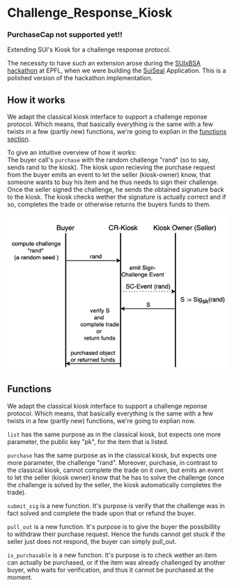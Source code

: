 # Challenge_Response_Kiosk

### PurchaseCap not supported yet!!

Extending SUI's Kiosk for a challenge response protocol.

The necessity to have such an extension arose during the [SUIxBSA hackathon](https://sui-bsa-hackathon.devfolio.co/projects) at EPFL, when we were building the [SuiSeal](https://github.com/TUM-Blockchain-Club/SuiSeal) Application. 
This is a polished version of the hackathon implementation.

## How it works
We adapt the classical kiosk interface to support a challenge reponse protocol. Which means, that basically everything is the same with a few twists in a few (partly new) functions, we're going to explian in the [functions section](#functions).

To give an intuitive overview of how it works:\
The buyer call's `purchase` with the random challenge "rand" (so to say, sends rand to the kiosk). The kiosk upon recieving the purchase request from the buyer emits an event to let the seller (kiosk-owner) know, that someone wants to buy his item and he thus needs to sign their challenge. Once the seller signed the challenge, he sends the obtained signature back to the kiosk. The kiosk checks wether the signature is actually correct and if so, completes the trade or otherwise returns the buyers funds to them. 

![Challenge Response Protocol img](CR_Kiosk_protocol.png)


## Functions

We adapt the classical kiosk interface to support a challenge reponse protocol. Which means, that basically everything is the same with a few twists in a few (partly new) functions, we're going to explian  now.

`list` has the same purpose as in the classical kiosk, but expects one more parameter, the public key "pk", for the item that is listed.  

`purchase` has the same purpose as in the classical kiosk, but expects one more parameter, the challenge "rand".  Moreover, purchase, in contrast to the classical kiosk, cannot complete the trade on it own, but emits an event to let the seller (kiosk owner) know that he has to solve the challenge (once the challenge is solved by the seller, the kiosk automatically completes the trade).

`submit_sig` is a new function. It's purpose is verify that the challenge was in fact solved and complete the trade upon that or refund the buyer.

`pull_out` is a new function. It's purpose is to give the buyer the possibillity to withdraw their purchase request. 
Hence the funds cannot get stuck if the seller just does not respond, the buyer can simply pull_out.

`is_purchasable` is a new function. It's purpose is to check wether an item can actually be purchased, or if the item was already challenged by another buyer, who waits for verification, and thus it cannot be purchased at the moment.
